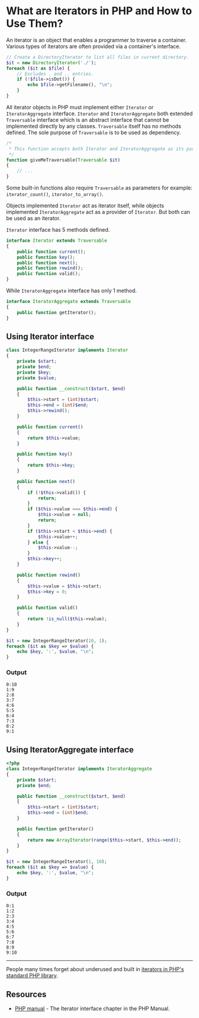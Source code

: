 # What are Iterators in PHP and How to Use Them?

An iterator is an object that enables a programmer to traverse a container.
Various types of iterators are often provided via a container's interface.

```php
// Create a DirectoryIterator to list all files in current directory.
$it = new DirectoryIterator('./');
foreach ($it as $file) {
    // Excludes . and .. entries.
    if (!$file->isDot()) {
        echo $file->getFilename(), "\n";
    }
}
```

All iterator objects in PHP must implement either `Iterator` or `IteratorAggregate` interface.
`Iterator` and `IteratorAggregate` both extended `Traversable` interface which is an abstract interface
that cannot be implemented directly by any classes. `Traversable` itself has no methods defined.
The sole purpose of `Traversable` is to be used as dependency.

```php
/*
 * This function accepts both Iterator and IteratorAggregate as its parameter.
 */
function giveMeTraversable(Traversable $it)
{
    // ...
}
```

Some built-in functions also require `Traversable` as parameters for example: `iterator_count()`, `iterator_to_array()`.

Objects implemented `Iterator` act as iterator itself,
while objects implemented `IteratorAggregate` act as a provider of `Iterator`.
But both can be used as an iterator.

`Iterator` interface has 5 methods defined.

```php
interface Iterator extends Traversable
{
    public function current();
    public function key();
    public function next();
    public function rewind();
    public function valid();
}
```

While `IteratorAggregate` interface has only 1 method.

```php
interface IteratorAggregate extends Traversable
{
    public function getIterator();
}
```

## Using Iterator interface
```php
class IntegerRangeIterator implements Iterator
{
    private $start;
    private $end;
    private $key;
    private $value;

    public function __construct($start, $end)
    {
        $this->start = (int)$start;
        $this->end = (int)$end;
        $this->rewind();
    }

    public function current()
    {
        return $this->value;
    }

    public function key()
    {
        return $this->key;
    }

    public function next()
    {
        if (!$this->valid()) {
            return;
        }
        if ($this->value === $this->end) {
            $this->value = null;
            return;
        }
        if ($this->start < $this->end) {
            $this->value++;
        } else {
            $this->value--;
        }
        $this->key++;
    }

    public function rewind()
    {
        $this->value = $this->start;
        $this->key = 0;
    }

    public function valid()
    {
        return !is_null($this->value);
    }
}

$it = new IntegerRangeIterator(10, 1);
foreach ($it as $key => $value) {
    echo $key, ':', $value, "\n";
}

```

### Output
```
0:10
1:9
2:8
3:7
4:6
5:5
6:4
7:3
8:2
9:1
```

## Using IteratorAggregate interface
```php
<?php
class IntegerRangeIterator implements IteratorAggregate
{
    private $start;
    private $end;

    public function __construct($start, $end)
    {
        $this->start = (int)$start;
        $this->end = (int)$end;
    }

    public function getIterator()
    {
        return new ArrayIterator(range($this->start, $this->end));
    }
}

$it = new IntegerRangeIterator(1, 10);
foreach ($it as $key => $value) {
    echo $key, ':', $value, "\n";
}

```

### Output
```
0:1
1:2
2:3
3:4
4:5
5:6
6:7
7:8
8:9
9:10
```

---

People many times forget about underused and built in
[iterators in PHP's standard PHP library](http://php.net/manual/en/spl.iterators.php).

## Resources

* [PHP manual](http://php.net/manual/en/class.iterator.php) - The Iterator
  interface chapter in the PHP Manual.
